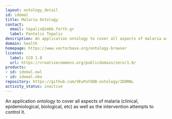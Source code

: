 ```yaml
---
layout: ontology_detail
id: idomal
title: Malaria Ontology
contact:
  email: topalis@imbb.forth.gr
  label: Pantelis Topalis
description: An application ontology to cover all aspects of malaria as well as the intervention attempts to control it.
domain: health
homepage: https://www.vectorbase.org/ontology-browser
license:
  label: CC0 1.0
  url: https://creativecommons.org/publicdomain/zero/1.0/
products:
- id: idomal.owl
- id: idomal.obo
repository: https://github.com/VEuPathDB-ontology/IDOMAL
activity_status: inactive
---
```


An application ontology to cover all aspects of malaria (clinical, epidemiological, biological, etc) as well as the intervention attempts to control it.
